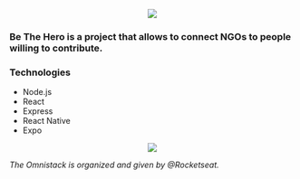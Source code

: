 <p align="center">
  <img src="https://imgur.com/1Jcnis6.png">
</p>

### Be The Hero is a project that allows to connect NGOs to people willing to contribute.

### Technologies

* Node.js
* React
* Express
* React Native
* Expo
<p align="center">
  <img src="https://imgur.com/j3S6gdZ.png">
</p>

*The Omnistack is organized and given by @Rocketseat.*
